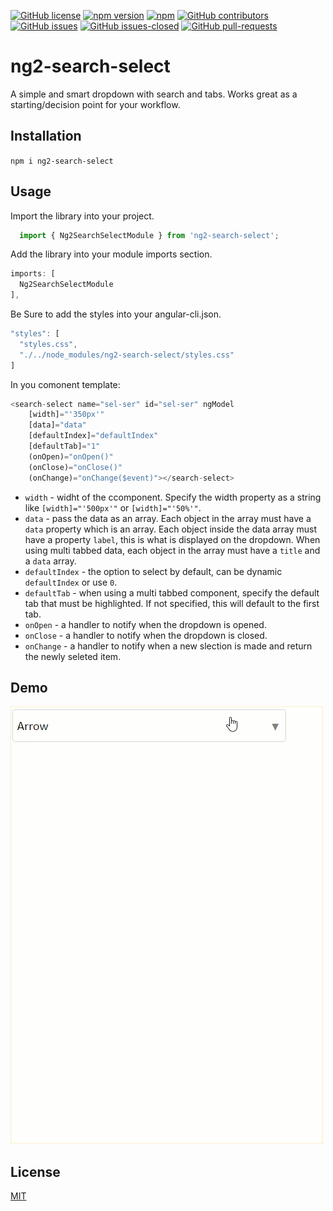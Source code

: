 [![GitHub license](https://img.shields.io/github/license/akbeeram/ng2-search-select.svg)](https://github.com/akbeeram/ng2-search-select/blob/master/LICENSE)
[![npm version](https://badge.fury.io/js/ng2-search-select.svg)](https://badge.fury.io/js/ng2-search-select)
[![npm](https://img.shields.io/npm/dt/ng2-search-select.svg)](https://www.npmjs.com/package/ng2-search-select)
[![GitHub contributors](https://img.shields.io/github/contributors/akbeeram/ng2-search-select.svg)](https://GitHub.com/akbeeram/ng2-search-select/graphs/contributors/)
[![GitHub issues](https://img.shields.io/github/issues/akbeeram/ng2-search-select.svg)](https://GitHub.com/akbeeram/ng2-search-select/issues/)
[![GitHub issues-closed](https://img.shields.io/github/issues-closed/akbeeram/ng2-search-select.svg)](https://GitHub.com/akbeeram/ng2-search-select/issues?q=is%3Aissue+is%3Aclosed)
[![GitHub pull-requests](https://img.shields.io/github/issues-pr/akbeeram/ng2-search-select.svg)](https://GitHub.com/akbeeram/ng2-search-select/pull/)

# ng2-search-select

  A simple and smart dropdown with search and tabs. Works great as a starting/decision point for your workflow.

## Installation

  `npm i ng2-search-select`

## Usage
  Import the library into your project. 
  ```javascript
    import { Ng2SearchSelectModule } from 'ng2-search-select';
  ```
  
  Add the library into your module imports section.
  ```javascript
  imports: [
    Ng2SearchSelectModule
  ],
  ```
  Be Sure to add the styles into your angular-cli.json.
  ```javascript
  "styles": [
    "styles.css",
    "./../node_modules/ng2-search-select/styles.css"
  ]
  ```
  
  In you comonent template:
  ```javascript
  <search-select name="sel-ser" id="sel-ser" ngModel
      [width]="'350px'"
      [data]="data" 
      [defaultIndex]="defaultIndex"
      [defaultTab]="1"
      (onOpen)="onOpen()" 
      (onClose)="onClose()"
      (onChange)="onChange($event)"></search-select>
  ```
  
  * `width` - widht of the ccomponent. Specify the width property as a string like `[width]="'500px'"` or `[width]="'50%'"`.
  * `data` - pass the data as an array. Each object in the array must have a `data` property which is an array. Each object inside the data array must have a property `label`, this is what is displayed on the dropdown. When using multi tabbed data, each object in the array must have a `title` and a `data` array.
  * `defaultIndex` - the option to select by default, can be dynamic `defaultIndex` or use `0`.
  * `defaultTab` - when using a multi tabbed component, specify the default tab that must be highlighted. If not specified, this will default to the first tab.
  * `onOpen` - a handler to notify when the dropdown is opened.
  * `onClose` - a handler to notify when the dropdown is closed.
  * `onChange` - a handler to notify when a new slection is made and return the newly seleted item.
  
  ## Demo
![Alt Text](https://github.com/Altussoft/ng2-search-select/blob/master/demo.GIF)
    
  ## License

  [MIT](./LICENSE)
